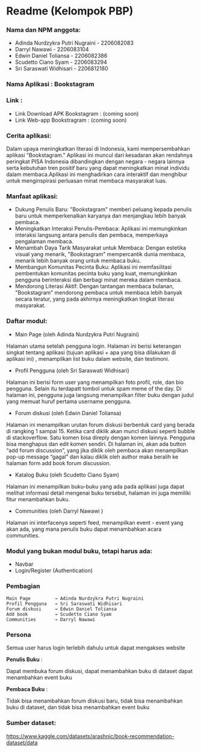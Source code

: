# Readme (Kelompok PBP)

### Nama dan NPM anggota:
- Adinda Nurdzykra Putri Nugraini - 2206082083 
- Darryl Nawawi - 2206083104
- Edwin Daniel Toliansa - 2206082386
- Scudetto Ciano Syam - 2206083294
- Sri Saraswati Widhisari - 2206812180 

### Nama Aplikasi : Bookstagram

### Link :
- Link Download APK Bookstagram : (coming soon)
- Link Web-app Bookstragram : (coming soon)


### Cerita aplikasi:
Dalam upaya meningkatkan literasi di Indonesia, kami mempersembahkan aplikasi "Bookstagram." Aplikasi ini muncul dari kesadaran akan rendahnya peringkat PISA Indonesia dibandingkan dengan negara - negara lainnya serta kebutuhan tren positif baru yang dapat meningkatkan minat individu dalam membaca.Aplikasi ini menghadirkan cara interaktif dan menghibur untuk menginspirasi perluasan minat membaca masyarakat luas.

### Manfaat aplikasi:
- Dukung Penulis Baru: "Bookstagram" memberi peluang kepada penulis baru untuk memperkenalkan karyanya dan menjangkau lebih banyak pembaca.
- Meningkatkan Interaksi Penulis-Pembaca: Aplikasi ini memungkinkan interaksi langsung antara penulis dan pembaca, memperkaya pengalaman membaca.
- Menambah Daya Tarik Masyarakat untuk Membaca: Dengan estetika visual yang menarik, "Bookstagram" mempercantik dunia membaca, menarik lebih banyak orang untuk membaca buku.
- Membangun Komunitas Pecinta Buku: Aplikasi ini memfasilitasi pembentukan komunitas pecinta buku yang kuat, memungkinkan pengguna berinteraksi dan berbagi minat mereka dalam membaca.
- Mendorong Literasi Aktif: Dengan tantangan membaca bulanan, "Bookstagram" mendorong pembaca untuk membaca lebih banyak secara teratur, yang pada akhirnya meningkatkan tingkat literasi masyarakat.


### Daftar modul: 
- Main Page (oleh Adinda Nurdzykra Putri Nugraini)   

Halaman utama setelah pengguna login. Halaman ini berisi keterangan singkat tentang aplikasi (tujuan aplikasi + apa yang bisa dilakukan di aplikasi ini) , menampilkan list buku dalam website, dan testimoni.
- Profil Pengguna (oleh Sri Saraswati Widhisari)  

Halaman ini berisi form user yang menampilkan foto profil, role, dan bio pengguna. Selain itu terdapatt tombol untuk spam meme of the day. Di halaman ini, pengguna juga langsung menampilkan filter buku dengan judul yang memuat huruf pertama username pengguna. 
- Forum diskusi (oleh Edwin Daniel Toliansa)  

Halaman ini menampilkan urutan forum diskusi berbentuk card yang berada di rangking 1 sampai 15. Ketika card diklik akan muncl diskusi seperti bubble di stackoverflow. Satu komen bisa direply dengan komen lainnya. Pengguna bisa menghapus dan edit komen sendiri.  Di halaman ini, akan ada button “add forum discussion”, yang jika diklik oleh pembaca akan menampilkan pop-up message “gagal” dan kalau diklik oleh author maka beralih ke halaman form add book forum discussion. 
- Katalog Buku (oleh Scudetto Ciano Syam) 

Halaman ini menampilkan buku-buku yang ada pada aplikasi juga dapat melihat informasi detail mengenai buku tersebut, halaman ini juga memiliki fitur menambahkan buku.
- Communities (oleh Darryl Nawawi )   

 Halaman ini interfacenya seperti feed, menampilkan event - event yang akan ada, yang mana penulis buku dapat menambahkan acara communities.


### Modul yang bukan modul buku, tetapi harus ada:
- Navbar 
- Login/Register (Authentication)


### Pembagian

```
Main Page         → Adinda Nurdzykra Putri Nugraini
Profil Pengguna   → Sri Saraswati Widhisari
Forum diskusi     → Edwin Daniel Toliansa
Add book          → Scudetto Ciano Syam
Communities       → Darryl Nawawi
```

### Persona

Semua user harus login terlebih dahulu untuk dapat mengakses website

**Penulis Buku** : 

Dapat membuka forum diskusi, dapat menambahkan buku di dataset dapat menambahkan event buku

**Pembaca Buku** : 

Tidak bisa menambahkan forum diskusi baru,  tidak bisa menambahkan buku di dataset, dan tidak bisa menambahkan event buku


### Sumber dataset:
https://www.kaggle.com/datasets/arashnic/book-recommendation-dataset/data